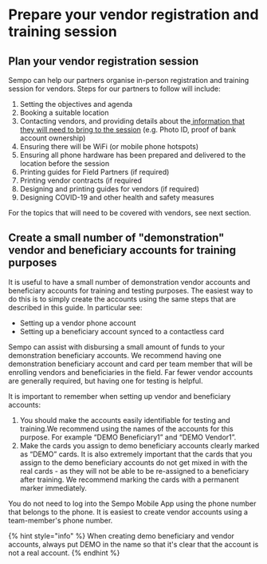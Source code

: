 # Prepare your vendor registration and training session

##  Plan your vendor registration session 

Sempo can help our partners organise in-person registration and training session for vendors. Steps for our partners to follow will include: 

1. Setting the objectives and agenda
2. Booking a suitable location
3. Contacting vendors, and providing details about the[ information that they will need to bring to the session](../../policies-and-security/kyc.md#what-data-points-does-sempo-typically-require-to-complete-kyc-checks) \(e.g. Photo ID, proof of bank account ownership\)
4. Ensuring there will be WiFi \(or mobile phone hotspots\)
5. Ensuring all phone hardware has been prepared and delivered to the location before the session
6. Printing guides for Field Partners \(if required\)
7. Printing vendor contracts \(if required
8. Designing and printing guides for vendors \(if required\) 
9. Designing COVID-19 and other health and safety measures  

For the topics that will need to be covered with vendors, see next section.

## Create a small number of "demonstration" vendor and beneficiary accounts for training purposes 

It is useful to have a small number of demonstration vendor accounts and beneficiary accounts for training and testing purposes. The easiest way to do this is to simply create the accounts using the same steps that are described in this guide. In particular see:

* Setting up a vendor phone account
* Setting up a beneficiary account synced to a contactless card

Sempo can assist with disbursing a small amount of funds to your demonstration beneficiary accounts. We recommend having one demonstration beneficiary account and card per team member that will be enrolling vendors and beneficiaries in the field. Far fewer vendor accounts are generally required, but having one for testing is helpful.  
  
It is important to remember when setting up vendor and beneficiary accounts:

1. You should make the accounts easily identifiable for testing and training.We recommend using the names of the accounts for this purpose. For example “DEMO Beneficiary1” and  “DEMO Vendor1”. 
2. Make the cards you assign to demo beneficiary accounts clearly marked as “DEMO” cards. It is also extremely important that the cards that you assign to the demo beneficiary accounts do not get mixed in with the real cards - as they will not be able to be re-assigned to a beneficiary after training. We recommend marking the cards with a permanent marker immediately.

You do not need to log into the Sempo Mobile App using the phone number that belongs to the phone. It is easiest to create vendor accounts using a team-member's phone number.

{% hint style="info" %}
When creating demo beneficiary and vendor accounts, always put DEMO in the name so that it's clear that the account is not a real account.
{% endhint %}

